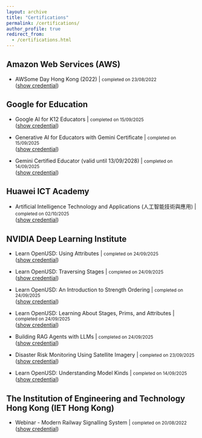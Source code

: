 ```yaml
---
layout: archive
title: "Certifications"
permalink: /certifications/
author_profile: true
redirect_from:
  - /certifications.html
---
```


## Amazon Web Services (AWS)

* AWSome Day Hong Kong (2022) | <small>completed on 23/08/2022</small>
<br>([show credential](https://github.com/Vincent-Chan/AWSome-Day-Hong-Kong--2022-08-23--certificate/blob/main/0823_AWSome%20Day_Certificate-of-Attendance_00510.pdf))


## Google for Education

* Google AI for K12 Educators | <small>completed on 15/09/2025</small>
<br>([show credential](https://edu.exceedlms.com/student/award/cJZ16AGZc6g4tZCieysQDNR7))

* Generative AI for Educators with Gemini Certificate | <small>completed on 15/09/2025</small>
<br>([show credential](https://edu.exceedlms.com/student/award/tNYRLXadW6jysbZrhgi2iqgN))

* Gemini Certified Educator (valid until 13/09/2028) | <small>completed on 14/09/2025</small>
<br>([show credential](https://edu.google.accredible.com/99dc256e-3672-4a87-931b-4ed3590f9f69))


## Huawei ICT Academy

* Artificial Intelligence Technology and Applications (人工智能技術與應用) | <small>completed on 02/10/2025</small>
<br>([show credential](https://github.com/Vincent-Chan/Artificial-Intelligence-Technology-and-Applications/blob/main/%E4%BA%BA%E5%B7%A5%E6%99%BA%E8%83%BD%E6%8A%80%E8%A1%93%E8%88%87%E6%87%89%E7%94%A8.png))


## NVIDIA Deep Learning Institute

* Learn OpenUSD: Using Attributes | <small>completed on 24/09/2025</small>
<br>([show credential](https://learn.nvidia.com/certificates?id=nSr5G0hTR0C9zywQ2vekrw))

* Learn OpenUSD: Traversing Stages | <small>completed on 24/09/2025</small>
<br>([show credential](https://learn.nvidia.com/certificates?id=OVNFn9TUTPmchDnh3eaLkQ))

* Learn OpenUSD: An Introduction to Strength Ordering | <small>completed on 24/09/2025</small>
<br>([show credential](https://learn.nvidia.com/certificates?id=RaHywpGPQy21zxkkBEdBmw))

* Learn OpenUSD: Learning About Stages, Prims, and Attributes | <small>completed on 24/09/2025</small>
<br>([show credential](https://learn.nvidia.com/certificates?id=W8AjJCHRTZCC6ulEOoN5VQ))

* Building RAG Agents with LLMs | <small>completed on 24/09/2025</small>
<br>([show credential](https://learn.nvidia.com/certificates?id=gpNuYTDpRY-Fr7jCPdzEmQ))

* Disaster Risk Monitoring Using Satellite Imagery | <small>completed on 23/09/2025</small>
<br>([show credential](https://learn.nvidia.com/certificates?id=rbS_uFEaTX6OUyroTaM09A))

* Learn OpenUSD: Understanding Model Kinds | <small>completed on 14/09/2025</small>
<br>([show credential](https://learn.nvidia.com/certificates?id=gE7_59cMR92CuDLUV8x1QA))


## The Institution of Engineering and Technology Hong Kong (IET Hong Kong)

* Webinar - Modern Railway Signalling System | <small>completed on 20/08/2022</small>
<br>([show credential](https://github.com/Vincent-Chan/IET-HK-Webinar---Modern-Railway-Signalling-System-certificate/blob/main/CPD%20Certificate%20IET_YMS_20220820.pdf))
